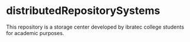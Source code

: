 # distributedRepositorySystems
This repository is a storage center developed by ibratec college students for academic purposes.
